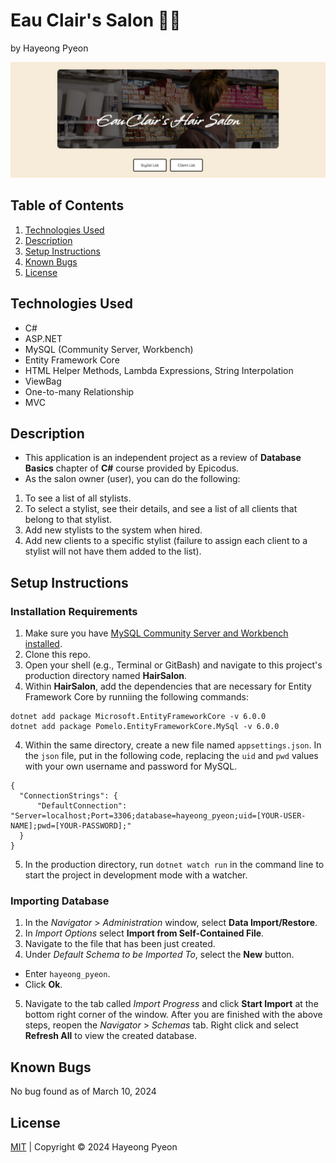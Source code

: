 # Eau Clair's Salon 💇🏽
by Hayeong Pyeon

![preview](./HairSalon/wwwroot/img/previewImg.png)

## Table of Contents
1. [Technologies Used](#technologies-used)
2. [Description](#description)
3. [Setup Instructions](#setup-instructions)
4. [Known Bugs](#known-bugs)
5. [License](#license)

## Technologies Used
- C#
- ASP.NET
- MySQL (Community Server, Workbench)
- Entity Framework Core
- HTML Helper Methods, Lambda Expressions, String Interpolation
- ViewBag
- One-to-many Relationship 
- MVC

## Description
- This application is an independent project as a review of **Database Basics** chapter of **C#** course provided by Epicodus.
- As the salon owner (user), you can do the following:
1) To see a list of all stylists. 
2) To select a stylist, see their details, and see a list of all clients that belong to that stylist. 
3) Add new stylists to the system when hired. 
4) Add new clients to a specific stylist (failure to assign each client to a stylist will not have them added to the list). 

## Setup Instructions
### Installation Requirements
1. Make sure you have [MySQL Community Server and Workbench installed](https://full-time.learnhowtoprogram.com/c-and-net/getting-started-with-c/installing-and-configuring-mysql). 
2. Clone this repo. 
3. Open your shell (e.g., Terminal or GitBash) and navigate to this project's production directory named **HairSalon**. 
4. Within **HairSalon**, add the dependencies that are necessary for Entity Framework Core by runniing the following commands: 
```
dotnet add package Microsoft.EntityFrameworkCore -v 6.0.0
dotnet add package Pomelo.EntityFrameworkCore.MySql -v 6.0.0
```
4. Within the same directory, create a new file named `appsettings.json`. In the `json` file, put in the following code, replacing the `uid` and `pwd` values with your own username and password for MySQL. 
```
{
  "ConnectionStrings": {
      "DefaultConnection": "Server=localhost;Port=3306;database=hayeong_pyeon;uid=[YOUR-USER-NAME];pwd=[YOUR-PASSWORD];"
  }
}
```
5. In the production directory, run `dotnet watch run` in the command line to start the project in development mode with a watcher.

### Importing Database
1. In the *Navigator* > *Administration* window, select **Data Import/Restore**.
2. In *Import Options* select **Import from Self-Contained File**.
3. Navigate to the file that has been just created.
4. Under *Default Schema to be Imported To*, select the **New** button.
  - Enter `hayeong_pyeon`.
  - Click **Ok**.
5. Navigate to the tab called *Import Progress* and click **Start Import** at the bottom right corner of the window.
After you are finished with the above steps, reopen the *Navigator* > *Schemas* tab. Right click and select **Refresh All** to view the created database.

## Known Bugs
No bug found as of March 10, 2024

## License
[MIT](/LICENSE.txt) | Copyright © 2024 Hayeong Pyeon